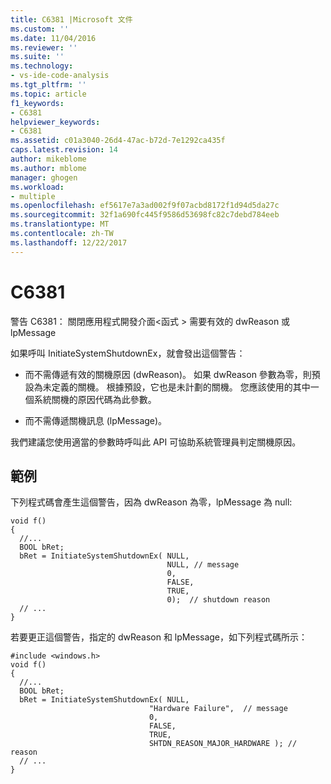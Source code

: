 ```yaml
---
title: C6381 |Microsoft 文件
ms.custom: ''
ms.date: 11/04/2016
ms.reviewer: ''
ms.suite: ''
ms.technology:
- vs-ide-code-analysis
ms.tgt_pltfrm: ''
ms.topic: article
f1_keywords:
- C6381
helpviewer_keywords:
- C6381
ms.assetid: c01a3040-26d4-47ac-b72d-7e1292ca435f
caps.latest.revision: 14
author: mikeblome
ms.author: mblome
manager: ghogen
ms.workload:
- multiple
ms.openlocfilehash: ef5617e7a3ad002f9f07acbd8172f1d94d5da27c
ms.sourcegitcommit: 32f1a690fc445f9586d53698fc82c7debd784eeb
ms.translationtype: MT
ms.contentlocale: zh-TW
ms.lasthandoff: 12/22/2017
---
```

# <a name="c6381"></a>C6381
警告 C6381： 關閉應用程式開發介面\<函式 > 需要有效的 dwReason 或 lpMessage  
  
 如果呼叫 InitiateSystemShutdownEx，就會發出這個警告：  
  
-   而不需傳遞有效的關機原因 (dwReason)。 如果 dwReason 參數為零，則預設為未定義的關機。 根據預設，它也是未計劃的關機。 您應該使用的其中一個系統關機的原因代碼為此參數。  
  
-   而不需傳遞關機訊息 (lpMessage)。  
  
 我們建議您使用適當的參數時呼叫此 API 可協助系統管理員判定關機原因。  
  
## <a name="example"></a>範例  
 下列程式碼會產生這個警告，因為 dwReason 為零，lpMessage 為 null:  
  
```  
void f()  
{  
  //...  
  BOOL bRet;  
  bRet = InitiateSystemShutdownEx( NULL,  
                                   NULL, // message  
                                   0,          
                                   FALSE,      
                                   TRUE,       
                                   0);  // shutdown reason  
  // ...  
}  
```  
  
 若要更正這個警告，指定的 dwReason 和 lpMessage，如下列程式碼所示：  
  
```  
#include <windows.h>  
void f()  
{  
  //...  
  BOOL bRet;  
  bRet = InitiateSystemShutdownEx( NULL,  
                               "Hardware Failure",  // message    
                               0,          
                               FALSE,      
                               TRUE,       
                               SHTDN_REASON_MAJOR_HARDWARE ); // reason  
  // ...  
}  
```